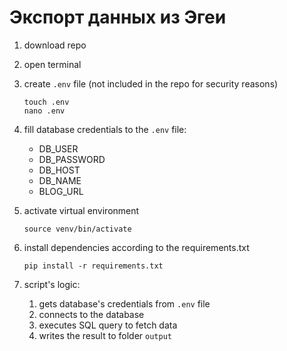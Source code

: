# Экспорт данных из Эгеи

1. download repo

2. open terminal

3. create `.env` file (not included in the repo for security reasons)

    ```
    touch .env
    nano .env
    ```

2. fill database credentials to the `.env` file:
    - DB_USER 
    - DB_PASSWORD
    - DB_HOST
    - DB_NAME
    - BLOG_URL

3. activate virtual environment
    ```
    source venv/bin/activate
    ```
4. install dependencies according to the requirements.txt
    ```
    pip install -r requirements.txt 
    ```
5. script's logic:
    1. gets database's credentials from  `.env` file 
    2. connects to the database
    3. executes SQL query to fetch data
    4. writes the result to folder `output`







